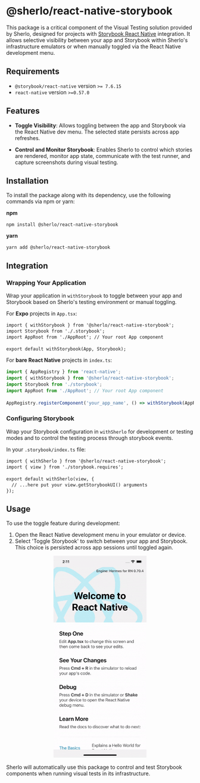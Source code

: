 # @sherlo/react-native-storybook

This package is a critical component of the Visual Testing solution provided by Sherlo, designed for projects with [Storybook React Native](https://github.com/storybookjs/react-native) integration. It allows selective visibility between your app and Storybook within Sherlo's infrastructure emulators or when manually toggled via the React Native development menu.

## Requirements

- `@storybook/react-native` version `>= 7.6.15`
- `react-native` version `>=0.57.0`

## Features

- **Toggle Visibility**: Allows toggling between the app and Storybook via the React Native dev menu. The selected state persists across app refreshes.

- **Control and Monitor Storybook**: Enables Sherlo to control which stories are rendered, monitor app state, communicate with the test runner, and capture screenshots during visual testing.

## Installation

To install the package along with its dependency, use the following commands via npm or yarn:

**npm**

```npm
npm install @sherlo/react-native-storybook
```

**yarn**

```yarn
yarn add @sherlo/react-native-storybook
```

## Integration

### Wrapping Your Application

Wrap your application in `withStorybook` to toggle between your app and Storybook based on Sherlo's testing environment or manual toggling.

For **Expo** projects in `App.tsx`:

```tsx
import { withStorybook } from '@sherlo/react-native-storybook';
import Storybook from './.storybook';
import AppRoot from './AppRoot'; // Your root App component

export default withStorybook(App, Storybook);
```

For **bare React Native** projects in `index.ts`:

```typescript
import { AppRegistry } from 'react-native';
import { withStorybook } from '@sherlo/react-native-storybook';
import Storybook from './storybook';
import AppRoot from './AppRoot'; // Your root App component

AppRegistry.registerComponent('your_app_name', () => withStorybook(AppRoot, Storybook));
```

### Configuring Storybook

Wrap your Storybook configuration in `withSherlo` for development or testing modes and to control the testing process through storybook events.

In your `.storybook/index.ts` file:

```tsx
import { withSherlo } from '@sherlo/react-native-storybook';
import { view } from './storybook.requires';

export default withSherlo(view, {
  // ...here put your view.getStorybookUI() arguments
});
```

## Usage

To use the toggle feature during development:

1. Open the React Native development menu in your emulator or device.
2. Select 'Toggle Storybook' to switch between your app and Storybook. This choice is persisted across app sessions until toggled again.

<p align="center">
  <img src="../../assets/toggle-storybook-visibility.gif" width="250"/>
</p>

Sherlo will automatically use this package to control and test Storybook components when running visual tests in its infrastructure.
